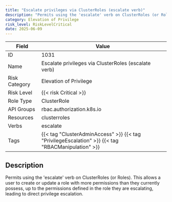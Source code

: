 ```yaml
---
title: "Escalate privileges via ClusterRoles (escalate verb)"
description: "Permits using the 'escalate' verb on ClusterRoles (or Roles). This allows a user to create or update a role with more permissions than they currently possess, up to the permissions defined in the role they are escalating, leading to direct privilege escalation."
category: Elevation of Privilege
risk_level: RiskLevelCritical
date: 2025-06-09
---
```


| Field         | Value                                                                                             |
| ------------- | ------------------------------------------------------------------------------------------------- |
| ID            | 1031                                                                                              |
| Name          | Escalate privileges via ClusterRoles (escalate verb)                                              |
| Risk Category | Elevation of Privilege                                                                            |
| Risk Level    | {{< risk Critical >}}                                                                             |
| Role Type     | ClusterRole                                                                                       |
| API Groups    | rbac.authorization.k8s.io                                                                         |
| Resources     | clusterroles                                                                                      |
| Verbs         | escalate                                                                                          |
| Tags          | {{< tag "ClusterAdminAccess" >}} {{< tag "PrivilegeEscalation" >}} {{< tag "RBACManipulation" >}} |

## Description

Permits using the 'escalate' verb on ClusterRoles (or Roles). This allows a user to create or update a role with more permissions than they currently possess, up to the permissions defined in the role they are escalating, leading to direct privilege escalation.

